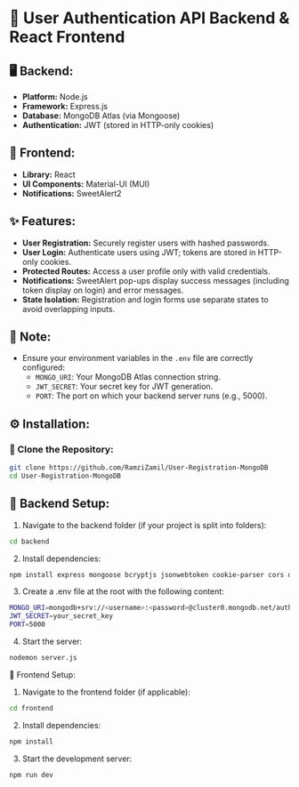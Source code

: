 # 🚀 User Authentication API Backend & React Frontend

## 🖥️ Backend:
- **Platform:** Node.js  
- **Framework:** Express.js  
- **Database:** MongoDB Atlas (via Mongoose)  
- **Authentication:** JWT (stored in HTTP-only cookies)

## 🎨 Frontend:
- **Library:** React  
- **UI Components:** Material-UI (MUI)  
- **Notifications:** SweetAlert2

## ✨ Features:
- **User Registration:** Securely register users with hashed passwords.
- **User Login:** Authenticate users using JWT; tokens are stored in HTTP-only cookies.
- **Protected Routes:** Access a user profile only with valid credentials.
- **Notifications:** SweetAlert pop-ups display success messages (including token display on login) and error messages.
- **State Isolation:** Registration and login forms use separate states to avoid overlapping inputs.

## 📝 Note:
- Ensure your environment variables in the `.env` file are correctly configured:
  - `MONGO_URI`: Your MongoDB Atlas connection string.
  - `JWT_SECRET`: Your secret key for JWT generation.
  - `PORT`: The port on which your backend server runs (e.g., 5000).

## ⚙️ Installation:

### 🔽 Clone the Repository:
```bash
git clone https://github.com/RamziZamil/User-Registration-MongoDB
cd User-Registration-MongoDB
```
## 🔧 Backend Setup:
1. Navigate to the backend folder (if your project is split into folders):
```bash
cd backend
```
2. Install dependencies:
```bash
npm install express mongoose bcryptjs jsonwebtoken cookie-parser cors dotenv
```

3. Create a .env file at the root with the following content:
```bash
MONGO_URI=mongodb+srv://<username>:<password>@cluster0.mongodb.net/auth_demo?retryWrites=true&w=majority
JWT_SECRET=your_secret_key
PORT=5000
```
4. Start the server:
```bash
nodemon server.js
```
🎨 Frontend Setup:
1. Navigate to the frontend folder (if applicable):
```bash
cd frontend

```

2. Install dependencies:
```bash
npm install
```

3. Start the development server:
```bash
npm run dev
```







